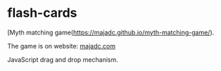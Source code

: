 # flash-cards
[Myth matching game(https://majadc.github.io/myth-matching-game/).

The game is on website: [majadc.com](https://majadc.com/myth-matching-game)

JavaScript drag and drop mechanism.


